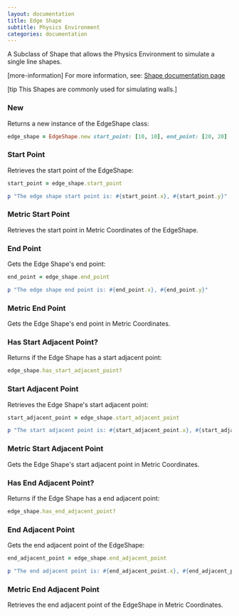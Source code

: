 ```yaml
---
layout: documentation
title: Edge Shape
subtitle: Physics Environment
categories: documentation
---
```


A Subclass of Shape that allows the Physics Environment to simulate a single line shapes.

[more-information] For more information, see: [Shape documentation page](../shape)

[tip This Shapes are commonly used for simulating walls.]

### New
Returns a new instance of the EdgeShape class:

```ruby
edge_shape = EdgeShape.new start_point: [10, 10], end_point: [20, 20]
```

### Start Point
Retrieves the start point of the EdgeShape:

```ruby
start_point = edge_shape.start_point

p "The edge shape start point is: #{start_point.x}, #{start_point.y}"
```

### Metric Start Point
Retrieves the start point in Metric Coordinates of the EdgeShape.

### End Point
Gets the Edge Shape's end point:

```ruby
end_point = edge_shape.end_point

p "The edge shape end point is: #{end_point.x}, #{end_point.y}"
```

### Metric End Point
Gets the Edge Shape's end point in Metric Coordinates.

### Has Start Adjacent Point?
Returns if the Edge Shape has a start adjacent point:

```ruby
edge_shape.has_start_adjacent_point?
```

### Start Adjacent Point
Retrieves the Edge Shape's start adjacent point:

```ruby
start_adjacent_point = edge_shape.start_adjacent_point

p "The start adjacent point is: #{start_adjacent_point.x}, #{start_adjacent_point.y}"
```

### Metric Start Adjacent Point
Gets the Edge Shape's start adjacent point in Metric Coordinates.

### Has End Adjacent Point?
Returns if the Edge Shape has a end adjacent point:

```ruby
edge_shape.has_end_adjacent_point?
```

### End Adjacent Point
Gets the end adjacent point of the EdgeShape:

```ruby
end_adjacent_point = edge_shape.end_adjacent_point

p "The end adjacent point is: #{end_adjacent_point.x}, #{end_adjacent_point.y}"
```

### Metric End Adjacent Point
Retrieves the end adjacent point of the EdgeShape in Metric Coordinates.